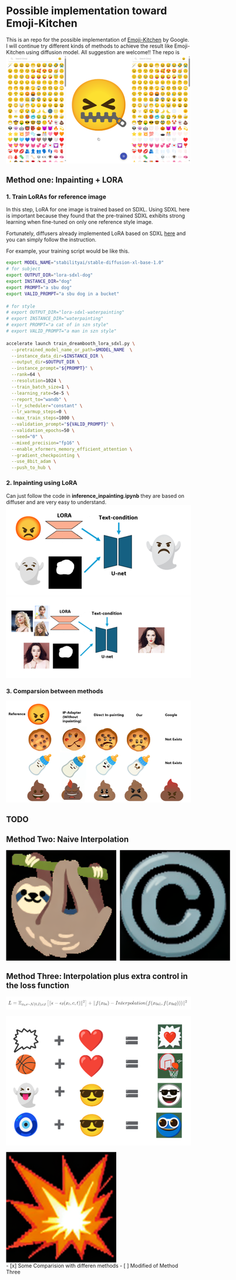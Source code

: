 # Possible implementation toward Emoji-Kitchen
This is an repo for the possible implementation of [Emoji-Kitchen](https://emojikitchen.dev/) by Google. I will continue try different kinds of methods to achieve the result like Emoji-Kitchen using diffusion model. All suggestion are welcome!! The repo is 
![result](image/001.png)

## Method one: Inpainting + LORA
### 1. Train LoRAs for reference image
In this step, LoRA for one image is trained based on SDXL. Using SDXL here is important because they found that the pre-trained SDXL exhibits strong learning when fine-tuned on only one reference style image.

Fortunately, diffusers already implemented LoRA based on SDXL [here](https://github.com/huggingface/diffusers/blob/main/examples/dreambooth/README_sdxl.md) and you can simply follow the instruction. 

For example, your training script would be like this.
```bash
export MODEL_NAME="stabilityai/stable-diffusion-xl-base-1.0"
# for subject
export OUTPUT_DIR="lora-sdxl-dog"
export INSTANCE_DIR="dog"
export PROMPT="a sbu dog"
export VALID_PROMPT="a sbu dog in a bucket"

# for style
# export OUTPUT_DIR="lora-sdxl-waterpainting"
# export INSTANCE_DIR="waterpainting"
# export PROMPT="a cat of in szn style"
# export VALID_PROMPT="a man in szn style"

accelerate launch train_dreambooth_lora_sdxl.py \
  --pretrained_model_name_or_path=$MODEL_NAME  \
  --instance_data_dir=$INSTANCE_DIR \
  --output_dir=$OUTPUT_DIR \
  --instance_prompt="${PROMPT}" \
  --rank=64 \
  --resolution=1024 \
  --train_batch_size=1 \
  --learning_rate=5e-5 \
  --report_to="wandb" \
  --lr_scheduler="constant" \
  --lr_warmup_steps=0 \
  --max_train_steps=1000 \
  --validation_prompt="${VALID_PROMPT}" \
  --validation_epochs=50 \
  --seed="0" \
  --mixed_precision="fp16" \
  --enable_xformers_memory_efficient_attention \
  --gradient_checkpointing \
  --use_8bit_adam \
  --push_to_hub \
```

### 2. Inpainting using LoRA
Can just follow the code in **inference_inpainting.ipynb** they are based on diffuser and are very easy to understand.
![result](image/002.png)
![result](image/004.png)

### 3. Comparsion between methods
![img](image/003.png)
## TODO

## Method Two: Naive Interpolation
<div style="display: flex; justify-content:  space-between; gap: 10px;">
  <img src="image/out_0_1.gif" alt="GIF 1 description" width="300" height="300"> 
  <img src="image/out_best2.gif" alt="GIF 2 description" width="300" height="300">
</div>

## Method Three: Interpolation plus extra control in the loss function
![result](image/006.png)

![result](image/005.png)
<div style="display: flex; justify-content:  space-between; gap: 10px;">
  <img src="image/out_0_0.gif" alt="GIF 1 description" width="300" height="300">
</div>
- [x] Some Comparision with differen methods
- [ ] Modified of Method Three